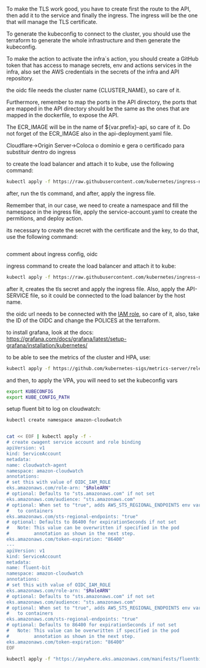 To make the TLS work good, you have to create first the route to the API, then add it to the service and finally the ingress. The ingress will be the one that will manage the TLS certificate.

To generate the kubeconfig to connect to the cluster, you should use the terraform to generate the whole infrastructure and then generate the kubeconfig.

To make the action to activate the infra`s action, you should create a GitHub token that has access to manage secrets, env and actions services in the infra, also set the AWS credentials in the secrets of the infra and API repository.

the oidc file needs the cluster name {CLUSTER_NAME}, so care of it.

Furthermore, remember to map the ports in the API directory, the ports that are mapped in the API directory should be the same as the ones that are mapped in the dockerfile, to expose the API.

The ECR_IMAGE will be in the name of ${var.prefix}-api, so care of it.
Do not forget of the ECR_IMAGE also in the api-deployment.yaml file.

Cloudflare->Origin Server->Coloca o domínio e gera o certificado para substituir dentro do ingress

to create the load balancer and attach it to kube, use the following command:

```bash
kubectl apply -f https://raw.githubusercontent.com/kubernetes/ingress-nginx/controller-v1.10.0/deploy/static/provider/aws/deploy.yaml
```

after, run the tls command, and after, apply the ingress file.

Remember that, in our case, we need to create a namespace and fill the namespace in the ingress file, apply the service-account.yaml to create the permitions, and deploy action.

its necessary to create the secret with the certificate and the key, to do that, use the following command:

```bash

```

comment about ingress config, oidc

ingress command to create the load balancer and attach it to kube:

```bash
kubectl apply -f https://raw.githubusercontent.com/kubernetes/ingress-nginx/controller-v1.10.0/deploy/static/provider/aws/deploy.yaml
```

after it, creates the tls secret and apply the ingress file.
Also, apply the API-SERVICE file, so it could be connected to the load balancer by the host name.

the oidc url needs to be connected with the [IAM role](https://docs.aws.amazon.com/eks/latest/userguide/enable-iam-roles-for-service-accounts.html), so care of it, also, take the ID of the OIDC and change the POLICES at the terraform.

to install grafana, look at the docs: https://grafana.com/docs/grafana/latest/setup-grafana/installation/kubernetes/

to be able to see the metrics of the cluster and HPA, use:

```bash
kubectl apply -f https://github.com/kubernetes-sigs/metrics-server/releases/latest/download/components.yaml
```

and then, to apply the VPA, you will need to set the kubeconfig vars

```bash
export KUBECONFIG
export KUBE_CONFIG_PATH
```

setup fluent bit to log on cloudwatch:

```bash
kubectl create namespace amazon-cloudwatch


cat << EOF | kubectl apply -f -
# create cwagent service account and role binding
apiVersion: v1
kind: ServiceAccount
metadata:
name: cloudwatch-agent
namespace: amazon-cloudwatch
annotations:
# set this with value of OIDC_IAM_ROLE
eks.amazonaws.com/role-arn: "$RoleARN"
# optional: Defaults to "sts.amazonaws.com" if not set
eks.amazonaws.com/audience: "sts.amazonaws.com"
# optional: When set to "true", adds AWS_STS_REGIONAL_ENDPOINTS env var
#   to containers
eks.amazonaws.com/sts-regional-endpoints: "true"
# optional: Defaults to 86400 for expirationSeconds if not set
#   Note: This value can be overwritten if specified in the pod
#         annotation as shown in the next step.
eks.amazonaws.com/token-expiration: "86400"
---
apiVersion: v1
kind: ServiceAccount
metadata:
name: fluent-bit
namespace: amazon-cloudwatch
annotations:
# set this with value of OIDC_IAM_ROLE
eks.amazonaws.com/role-arn: "$RoleARN"
# optional: Defaults to "sts.amazonaws.com" if not set
eks.amazonaws.com/audience: "sts.amazonaws.com"
# optional: When set to "true", adds AWS_STS_REGIONAL_ENDPOINTS env var
#   to containers
eks.amazonaws.com/sts-regional-endpoints: "true"
# optional: Defaults to 86400 for expirationSeconds if not set
#   Note: This value can be overwritten if specified in the pod
#         annotation as shown in the next step.
eks.amazonaws.com/token-expiration: "86400"
EOF

kubectl apply -f "https://anywhere.eks.amazonaws.com/manifests/fluentbit.yaml"

```
